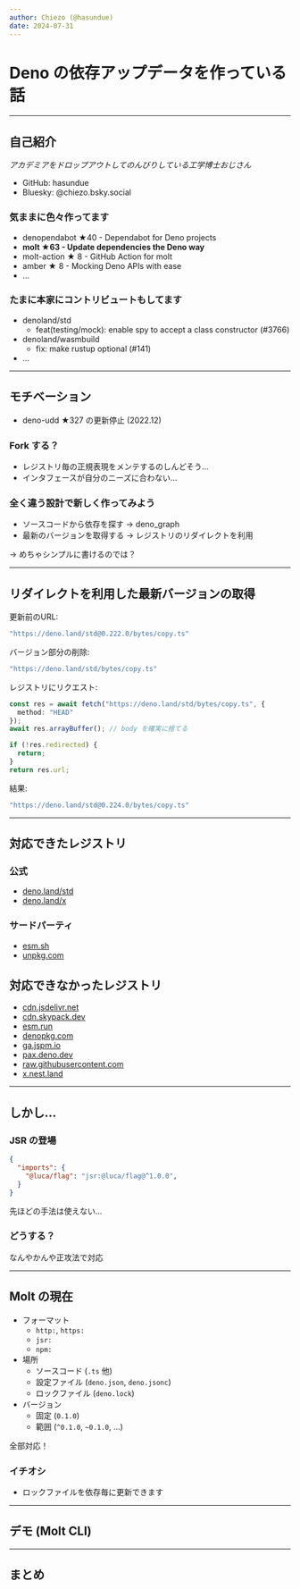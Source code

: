 ```yaml
---
author: Chiezo (@hasundue)
date: 2024-07-31
---
```


# Deno の依存アップデータを作っている話

---

## 自己紹介

*アカデミアをドロップアウトしてのんびりしている工学博士おじさん*

- GitHub: hasundue
- Bluesky: @chiezo.bsky.social

### 気ままに色々作ってます

- denopendabot ★40 - Dependabot for Deno projects
- **molt         ★63 - Update dependencies the Deno way**
- molt-action  ★ 8 - GitHub Action for molt
- amber        ★ 8 - Mocking Deno APIs with ease
- ...

### たまに本家にコントリビュートもしてます

- denoland/std
  - feat(testing/mock): enable spy to accept a class constructor (#3766)
- denoland/wasmbuild
  - fix: make rustup optional (#141)
- ...

---

## モチベーション

- deno-udd ★327 の更新停止 (2022.12)

### Fork する？

- レジストリ毎の正規表現をメンテするのしんどそう…
- インタフェースが自分のニーズに合わない…

### 全く違う設計で新しく作ってみよう

- ソースコードから依存を探す → deno_graph
- 最新のバージョンを取得する → レジストリのリダイレクトを利用

→ めちゃシンプルに書けるのでは？

---

## リダイレクトを利用した最新バージョンの取得

更新前のURL:

```typescript
"https://deno.land/std@0.222.0/bytes/copy.ts"
```

バージョン部分の削除:

```typescript
"https://deno.land/std/bytes/copy.ts"
```

レジストリにリクエスト:

```typescript
const res = await fetch("https://deno.land/std/bytes/copy.ts", {
  method: "HEAD" 
});
await res.arrayBuffer(); // body を確実に捨てる

if (!res.redirected) {
  return;
}
return res.url;
```

結果:

```typescript
"https://deno.land/std@0.224.0/bytes/copy.ts"
```

---

## 対応できたレジストリ

### 公式

- [deno.land/std](https://deno.land/std)
- [deno.land/x](https://deno.land/x)

### サードパーティ

- [esm.sh](https://esm.sh)
- [unpkg.com](https://unpkg.com)

## 対応できなかったレジストリ

- [cdn.jsdelivr.net](https://cdn.jsdelivr.net)
- [cdn.skypack.dev](https://cdn.skypack.dev)
- [esm.run](https://esm.run)
- [denopkg.com](https://denopkg.com)
- [ga.jspm.io](https://ga.jspm.io)
- [pax.deno.dev](https://pax.deno.dev)
- [raw.githubusercontent.com](https://github.com)
- [x.nest.land](https://x.nest.land)

---

## しかし…

### JSR の登場

```json
{
  "imports": {
    "@luca/flag": "jsr:@luca/flag@^1.0.0",
  }
}
```

先ほどの手法は使えない...

### どうする？

なんやかんや正攻法で対応

---

## Molt の現在

- フォーマット
    - `http:`, `https:`
    - `jsr:`
    - `npm:`
- 場所
    - ソースコード (`.ts` 他)
    - 設定ファイル (`deno.json`, `deno.jsonc`)
    - ロックファイル (`deno.lock`)
- バージョン
    - 固定 (`0.1.0`)
    - 範囲 (`^0.1.0`, `~0.1.0`, ...)

全部対応！

### イチオシ

- ロックファイルを依存毎に更新できます

---

## デモ (Molt CLI)

---

## まとめ
